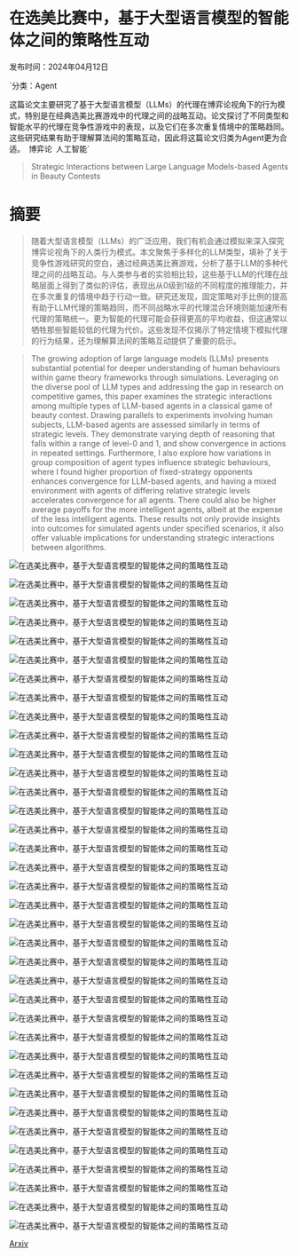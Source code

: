 # 在选美比赛中，基于大型语言模型的智能体之间的策略性互动

发布时间：2024年04月12日

`分类：Agent

这篇论文主要研究了基于大型语言模型（LLMs）的代理在博弈论视角下的行为模式，特别是在经典选美比赛游戏中的代理之间的战略互动。论文探讨了不同类型和智能水平的代理在竞争性游戏中的表现，以及它们在多次重复情境中的策略趋同。这些研究结果有助于理解算法间的策略互动，因此将这篇论文归类为Agent更为合适。` `博弈论` `人工智能`

> Strategic Interactions between Large Language Models-based Agents in Beauty Contests

# 摘要

> 随着大型语言模型（LLMs）的广泛应用，我们有机会通过模拟来深入探究博弈论视角下的人类行为模式。本文聚焦于多样化的LLM类型，填补了关于竞争性游戏研究的空白，通过经典选美比赛游戏，分析了基于LLM的多种代理之间的战略互动。与人类参与者的实验相比较，这些基于LLM的代理在战略层面上得到了类似的评估，表现出从0级到1级的不同程度的推理能力，并在多次重复的情境中趋于行动一致。研究还发现，固定策略对手比例的提高有助于LLM代理的策略趋同，而不同战略水平的代理混合环境则能加速所有代理的策略统一。更为智能的代理可能会获得更高的平均收益，但这通常以牺牲那些智能较低的代理为代价。这些发现不仅揭示了特定情境下模拟代理的行为结果，还为理解算法间的策略互动提供了重要的启示。

> The growing adoption of large language models (LLMs) presents substantial potential for deeper understanding of human behaviours within game theory frameworks through simulations. Leveraging on the diverse pool of LLM types and addressing the gap in research on competitive games, this paper examines the strategic interactions among multiple types of LLM-based agents in a classical game of beauty contest. Drawing parallels to experiments involving human subjects, LLM-based agents are assessed similarly in terms of strategic levels. They demonstrate varying depth of reasoning that falls within a range of level-0 and 1, and show convergence in actions in repeated settings. Furthermore, I also explore how variations in group composition of agent types influence strategic behaviours, where I found higher proportion of fixed-strategy opponents enhances convergence for LLM-based agents, and having a mixed environment with agents of differing relative strategic levels accelerates convergence for all agents. There could also be higher average payoffs for the more intelligent agents, albeit at the expense of the less intelligent agents. These results not only provide insights into outcomes for simulated agents under specified scenarios, it also offer valuable implications for understanding strategic interactions between algorithms.

![在选美比赛中，基于大型语言模型的智能体之间的策略性互动](../../../paper_images/2404.08492/histogram_of_choices_multillm.png)

![在选美比赛中，基于大型语言模型的智能体之间的策略性互动](../../../paper_images/2404.08492/same_upperbound_c.png)

![在选美比赛中，基于大型语言模型的智能体之间的策略性互动](../../../paper_images/2404.08492/mean_strategic_level_reference_average_c.png)

![在选美比赛中，基于大型语言模型的智能体之间的策略性互动](../../../paper_images/2404.08492/fig2_mixed_one_shot_c.png)

![在选美比赛中，基于大型语言模型的智能体之间的策略性互动](../../../paper_images/2404.08492/mean_payoffs_c.png)

![在选美比赛中，基于大型语言模型的智能体之间的策略性互动](../../../paper_images/2404.08492/period1_average_n_c.png)

![在选美比赛中，基于大型语言模型的智能体之间的策略性互动](../../../paper_images/2404.08492/average_normalized_chosen_number.png)

![在选美比赛中，基于大型语言模型的智能体之间的策略性互动](../../../paper_images/2404.08492/freq_choices_6periods.png)

![在选美比赛中，基于大型语言模型的智能体之间的策略性互动](../../../paper_images/2404.08492/freq_n_6periods.png)

![在选美比赛中，基于大型语言模型的智能体之间的策略性互动](../../../paper_images/2404.08492/average_n_across_sessions_n.png)

![在选美比赛中，基于大型语言模型的智能体之间的策略性互动](../../../paper_images/2404.08492/average_payoffs_across_periods.png)

![在选美比赛中，基于大型语言模型的智能体之间的策略性互动](../../../paper_images/2404.08492/fixed_strategy_choices.png)

![在选美比赛中，基于大型语言模型的智能体之间的策略性互动](../../../paper_images/2404.08492/fixed_strategy_choices_weak.png)

![在选美比赛中，基于大型语言模型的智能体之间的策略性互动](../../../paper_images/2404.08492/fixed_strategy_convergence_rates.png)

![在选美比赛中，基于大型语言模型的智能体之间的策略性互动](../../../paper_images/2404.08492/fixed_strategy_convergence_rates_weak.png)

![在选美比赛中，基于大型语言模型的智能体之间的策略性互动](../../../paper_images/2404.08492/fixed_strategy_n_values.png)

![在选美比赛中，基于大型语言模型的智能体之间的策略性互动](../../../paper_images/2404.08492/fixed_strategy_n_values_weak.png)

![在选美比赛中，基于大型语言模型的智能体之间的策略性互动](../../../paper_images/2404.08492/payoffs_set_up1_static.png)

![在选美比赛中，基于大型语言模型的智能体之间的策略性互动](../../../paper_images/2404.08492/payoffs_set_up2_static.png)

![在选美比赛中，基于大型语言模型的智能体之间的策略性互动](../../../paper_images/2404.08492/payoffs_set_up3_static.png)

![在选美比赛中，基于大型语言模型的智能体之间的策略性互动](../../../paper_images/2404.08492/payoffs_set_up1_static_weak.png)

![在选美比赛中，基于大型语言模型的智能体之间的策略性互动](../../../paper_images/2404.08492/payoffs_set_up2_static_weak.png)

![在选美比赛中，基于大型语言模型的智能体之间的策略性互动](../../../paper_images/2404.08492/payoffs_set_up3_static_weak.png)

![在选美比赛中，基于大型语言模型的智能体之间的策略性互动](../../../paper_images/2404.08492/setup1_mixedllm_choices.png)

![在选美比赛中，基于大型语言模型的智能体之间的策略性互动](../../../paper_images/2404.08492/setup2_mixedllm_choices.png)

![在选美比赛中，基于大型语言模型的智能体之间的策略性互动](../../../paper_images/2404.08492/setup3_mixedllm_choices.png)

![在选美比赛中，基于大型语言模型的智能体之间的策略性互动](../../../paper_images/2404.08492/setup4_mixedllm_choices.png)

![在选美比赛中，基于大型语言模型的智能体之间的策略性互动](../../../paper_images/2404.08492/setup5_mixedllm_choices.png)

![在选美比赛中，基于大型语言模型的智能体之间的策略性互动](../../../paper_images/2404.08492/convergence_mixedllm.png)

![在选美比赛中，基于大型语言模型的智能体之间的策略性互动](../../../paper_images/2404.08492/n_values_mixedllm1.png)

![在选美比赛中，基于大型语言模型的智能体之间的策略性互动](../../../paper_images/2404.08492/n_values_mixedllm2.png)

![在选美比赛中，基于大型语言模型的智能体之间的策略性互动](../../../paper_images/2404.08492/payoffs_mixedllm_setup1.png)

![在选美比赛中，基于大型语言模型的智能体之间的策略性互动](../../../paper_images/2404.08492/payoffs_mixedllm_setup2.png)

![在选美比赛中，基于大型语言模型的智能体之间的策略性互动](../../../paper_images/2404.08492/payoffs_mixedllm_setup3.png)

![在选美比赛中，基于大型语言模型的智能体之间的策略性互动](../../../paper_images/2404.08492/payoffs_mixedllm_setup4.png)

![在选美比赛中，基于大型语言模型的智能体之间的策略性互动](../../../paper_images/2404.08492/payoffs_mixedllm_setup5.png)

[Arxiv](https://arxiv.org/abs/2404.08492)